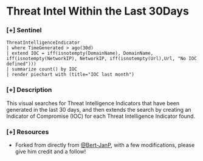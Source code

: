 #  Threat Intel Within the Last 30Days

### [+] Sentinel 
```
ThreatIntelligenceIndicator
| where TimeGenerated > ago(30d)
| extend IOC = iff(isnotempty(DomainName), DomainName, iff(isnotempty(NetworkIP), NetworkIP, iff(isnotempty(Url),Url, "No IOC defined")))
| summarize count() by IOC
| render piechart with (title="IOC last month")
```
### [+] Description 
This visual searches for Threat Intelligence Indicators that have been generated in the last 30 days, and then extends the search by creating an Indicator of Compromise (IOC) for each Threat Intelligence Indicator found.

### [+] Resources
- Forked from directly from [@Bert-JanP](https://github.com/Bert-JanP), with a few modifications, please give him credit and a follow!

